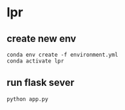 # lpr

## create new env
```
conda env create -f environment.yml
conda activate lpr
```

## run flask sever
```
python app.py
```
